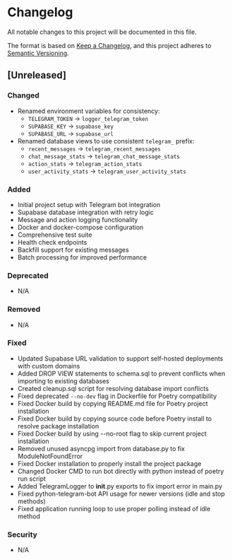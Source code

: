 # Changelog

All notable changes to this project will be documented in this file.

The format is based on [Keep a Changelog](https://keepachangelog.com/en/1.0.0/),
and this project adheres to [Semantic Versioning](https://semver.org/spec/v2.0.0.html).

## [Unreleased]

### Changed
- Renamed environment variables for consistency:
  - `TELEGRAM_TOKEN` → `logger_telegram_token`
  - `SUPABASE_KEY` → `supabase_key`
  - `SUPABASE_URL` → `supabase_url`
- Renamed database views to use consistent `telegram_` prefix:
  - `recent_messages` → `telegram_recent_messages`
  - `chat_message_stats` → `telegram_chat_message_stats`
  - `action_stats` → `telegram_action_stats`
  - `user_activity_stats` → `telegram_user_activity_stats`

### Added
- Initial project setup with Telegram bot integration
- Supabase database integration with retry logic
- Message and action logging functionality
- Docker and docker-compose configuration
- Comprehensive test suite
- Health check endpoints
- Backfill support for existing messages
- Batch processing for improved performance

### Deprecated
- N/A

### Removed
- N/A

### Fixed
- Updated Supabase URL validation to support self-hosted deployments with custom domains
- Added DROP VIEW statements to schema.sql to prevent conflicts when importing to existing databases
- Created cleanup.sql script for resolving database import conflicts
- Fixed deprecated `--no-dev` flag in Dockerfile for Poetry compatibility
- Fixed Docker build by copying README.md file for Poetry project installation
- Fixed Docker build by copying source code before Poetry install to resolve package installation
- Fixed Docker build by using --no-root flag to skip current project installation
- Removed unused asyncpg import from database.py to fix ModuleNotFoundError
- Fixed Docker installation to properly install the project package
- Changed Docker CMD to run bot directly with python instead of poetry run script
- Added TelegramLogger to __init__.py exports to fix import error in main.py
- Fixed python-telegram-bot API usage for newer versions (idle and stop methods)
- Fixed application running loop to use proper polling instead of idle method

### Security
- N/A 